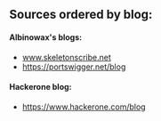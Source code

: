 ## Sources ordered by blog:

#### Albinowax's blogs:
  * www.skeletonscribe.net
  * https://portswigger.net/blog

#### Hackerone blog:
  * https://www.hackerone.com/blog
